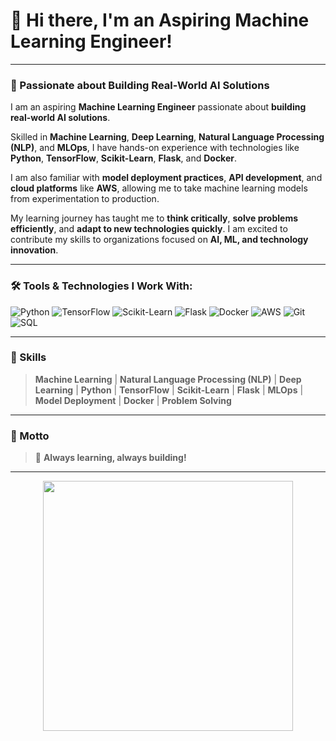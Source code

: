 # 👋 Hi there, I'm an Aspiring **Machine Learning Engineer**!

---

### 🚀 Passionate about Building Real-World AI Solutions

I am an aspiring **Machine Learning Engineer** passionate about **building real-world AI solutions**.

Skilled in **Machine Learning**, **Deep Learning**, **Natural Language Processing (NLP)**, and **MLOps**, I have hands-on experience with technologies like **Python**, **TensorFlow**, **Scikit-Learn**, **Flask**, and **Docker**.

I am also familiar with **model deployment practices**, **API development**, and **cloud platforms** like **AWS**, allowing me to take machine learning models from experimentation to production.

My learning journey has taught me to **think critically**, **solve problems efficiently**, and **adapt to new technologies quickly**. I am excited to contribute my skills to organizations focused on **AI, ML, and technology innovation**.

---

### 🛠️ Tools & Technologies I Work With:

![Python](https://img.shields.io/badge/-Python-3776AB?style=flat-square&logo=python&logoColor=white)
![TensorFlow](https://img.shields.io/badge/-TensorFlow-FF6F00?style=flat-square&logo=tensorflow&logoColor=white)
![Scikit-Learn](https://img.shields.io/badge/-Scikit--Learn-F7931E?style=flat-square&logo=scikit-learn&logoColor=white)
![Flask](https://img.shields.io/badge/-Flask-000000?style=flat-square&logo=flask&logoColor=white)
![Docker](https://img.shields.io/badge/-Docker-2496ED?style=flat-square&logo=docker&logoColor=white)
![AWS](https://img.shields.io/badge/-AWS-232F3E?style=flat-square&logo=amazon-aws&logoColor=white)
![Git](https://img.shields.io/badge/-Git-F05032?style=flat-square&logo=git&logoColor=white)
![SQL](https://img.shields.io/badge/-SQL-003B57?style=flat-square&logo=postgresql&logoColor=white)

---

### 🧠 Skills

> **Machine Learning** | **Natural Language Processing (NLP)** | **Deep Learning** | **Python** | **TensorFlow** | **Scikit-Learn** | **Flask** | **MLOps** | **Model Deployment** | **Docker** | **Problem Solving**

---

### 🌟 Motto

> 🚀 **Always learning, always building!**

---

<!-- Add animated GIF if you want -->
<p align="center">
  <img src="https://media.giphy.com/media/L8K62iTDkzGX6/giphy.gif" width="400"/>
</p>

